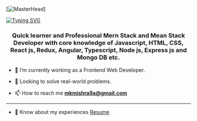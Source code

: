 [![MasterHead](https://www.wingstechsolutions.com/wp-content/uploads/2022/03/full-stack-development.gif)]

<a href="https://git.io/typing-svg"><img src="https://readme-typing-svg.herokuapp.com?font=Fira+Code&size=40&pause=1000&center=true&vCenter=true&width=935&height=100&lines=Hello👋,+I'm+Mukesh+Mishra..!;+Mern-Stack+Developer...;+Mean-Stack+Developer...;+I'm+a+Professional+Angular+Developer...;" alt="Typing SVG" /></a>


<h3 align="center">Quick learner and Professional Mern Stack and Mean Stack Developer with core knowledge of Javascript, HTML, CSS, React js, Redux, Angular, Typescript, Node js, Express js and Mongo DB etc.</h3>


- 🔭 I’m currently working as a Frontend Web Developer.

- 👯 Looking to solve real-world problems.

- 📫 How to reach me **mkmishra9a@gmail.com**

<hr>

- 📄 Know about my experiences [Resume](https://drive.google.com/)
